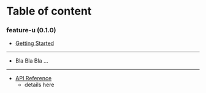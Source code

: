 # Table of content 

### feature-u (0.1.0)
* [Getting Started](start.md)

----
* Bla Bla Bla ...

----
* [API Reference](api.md)
  * details here
